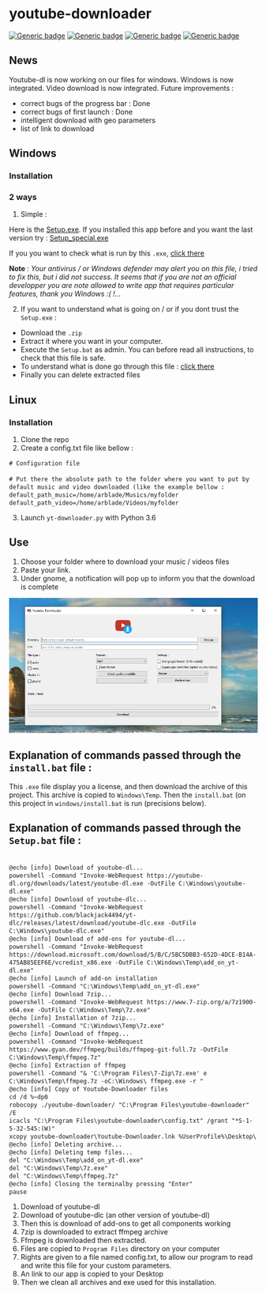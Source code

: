 # youtube-downloader

[![Generic badge](https://img.shields.io/badge/OS-Linux-blue.svg)](https://shields.io/)
[![Generic badge](https://img.shields.io/badge/OS-Windows-blue.svg)](https://shields.io/)
[![Generic badge](https://img.shields.io/badge/Deployment-done-green.svg)](https://shields.io/)
[![Generic badge](https://img.shields.io/badge/License-MIT-green.svg)](https://shields.io/)

## News
Youtube-dl is now working on our files for windows.
Windows is now integrated.
Video download is now integrated.
Future improvements : 
- correct bugs of the progress bar : Done
- correct bugs of first launch : Done
- intelligent download with geo parameters
- list of link to download

## Windows
### Installation 


### 2 ways

1. Simple :

Here is the [Setup.exe](https://github.com/Arblade/youtube-downloader/releases/download/v3.1.2/Setup.exe). If you installed this app before and you want the last version try : [Setup_special.exe](https://github.com/Arblade/youtube-downloader/releases/download/v3.1.2/Setup_special.exe)

If you you want to check what is run by this `.exe`, [click there](#explanation_exe)

**Note** : *Your antivirus / or Windows defender may alert you on this file, i tried to fix this, but i did not success. It seems that if you are not an official developper you are note allowed to write app that requires particular features, thank you Windows :( !...*

2. If you want to understand what is going on / or if you dont trust the `Setup.exe` :

- Download the `.zip`
- Extract it where you want in your computer.
- Execute the `Setup.bat` as admin. You can before read all instructions, to check that this file is safe.
- To understand what is done go through this file : [click there](#explanation)
- Finally you can delete extracted files

## Linux
### Installation
1. Clone the repo
2. Create a config.txt file like bellow :
```
# Configuration file

# Put there the absolute path to the folder where you want to put by default music and video downloaded (like the example bellow :
default_path_music=/home/arblade/Musics/myfolder
default_path_video=/home/arblade/Videos/myfolder
```
3. Launch `yt-downloader.py` with Python 3.6

## Use 

1. Choose your folder where to download your music / videos files
2. Paste your link.
3. Under gnome, a notification will pop up to inform you that the download is complete



![alt text](assets/yt_downloader_capv3.0.1.PNG)
## <a id="explanation_exe"></a>Explanation of commands passed through the `install.bat` file :

This `.exe` file display you a license, and then download the archive of this project. This archive is copied to `Windows\Temp`. Then the `install.bat` (on this project in  `windows/install.bat` is run (precisions below).

## <a id="explanation"></a>Explanation of commands passed through the `Setup.bat` file :

```batch

@echo [info] Download of youtube-dl...
powershell -Command "Invoke-WebRequest https://youtube-dl.org/downloads/latest/youtube-dl.exe -OutFile C:\Windows\youtube-dl.exe"
@echo [info] Download of youtube-dlc...
powershell -Command "Invoke-WebRequest https://github.com/blackjack4494/yt-dlc/releases/latest/download/youtube-dlc.exe -OutFile C:\Windows\youtube-dlc.exe"
@echo [info] Download of add-ons for youtube-dl...
powershell -Command "Invoke-WebRequest https://download.microsoft.com/download/5/B/C/5BC5DBB3-652D-4DCE-B14A-475AB85EEF6E/vcredist_x86.exe -OutFile C:\Windows\Temp\add_on_yt-dl.exe"
@echo [info] Launch of add-on installation
powershell -Command "C:\Windows\Temp\add_on_yt-dl.exe"
@echo [info] Download 7zip...
powershell -Command "Invoke-WebRequest https://www.7-zip.org/a/7z1900-x64.exe -OutFile C:\Windows\Temp\7z.exe"
@echo [info] Installation of 7zip...
powershell -Command "C:\Windows\Temp\7z.exe"
@echo [info] Download of ffmpeg...
powershell -Command "Invoke-WebRequest https://www.gyan.dev/ffmpeg/builds/ffmpeg-git-full.7z -OutFile C:\Windows\Temp\ffmpeg.7z"
@echo [info] Extraction of ffmpeg
powershell -Command "& 'C:\Program Files\7-Zip\7z.exe' e C:\Windows\Temp\ffmpeg.7z -oC:\Windows\ ffmpeg.exe -r "
@echo [info] Copy of Youtube-Downloader files
cd /d %~dp0
robocopy ./youtube-downloader/ "C:\Program Files\youtube-downloader" /E
icacls "C:\Program Files\youtube-downloader\config.txt" /grant "*S-1-5-32-545:(W)"
xcopy youtube-downloader\Youtube-Downloader.lnk %UserProfile%\Desktop\
@echo [info] Deleting archive...
@echo [info] Deleting temp files...
del "C:\Windows\Temp\add_on_yt-dl.exe"
del "C:\Windows\Temp\7z.exe"
del "C:\Windows\Temp\ffmpeg.7z"
@echo [info] Closing the terminalby pressing "Enter"
pause
```
1. Download of youtube-dl
2. Download of youtube-dlc (an other version of youtube-dl)
3. Then this is download of add-ons to get all components working
4. 7zip is downloaded to extract ffmpeg archive
5. Ffmpeg is downloaded then extracted.
6. Files are copied to `Program Files` directory on your computer
7. Rights are given to a file named config.txt, to allow our program to read and write this file for your custom parameters.
8. An link to our app is copied to your Desktop
9. Then we clean all archives and exe used for this installation.

